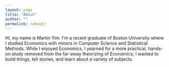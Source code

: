 ```yaml
---
layout: page
title: "About"
author: ""
permalink: /about/
---
```


Hi, my name is Martin Yim. I'm a recent graduate of Boston University where I studied Economics with minors in Computer Science and Statistical Methods. While I enjoyed Economics, I yearned for a more practical, hands-on study removed from the far-away theorizing of Economics; I wanted to build things, tell stories, and learn about a variety of subjects. 


